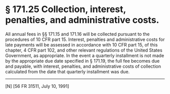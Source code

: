 # § 171.25   Collection, interest, penalties, and administrative costs.

All annual fees in §§ 171.15 and 171.16 will be collected pursuant to the procedures of 10 CFR part 15. Interest, penalties and administrative costs for late payments will be assessed in accordance with 10 CFR part 15, of this chapter, 4 CFR part 102, and other relevant regulations of the United States Government, as appropriate. In the event a quarterly installment is not made by the appropriate due date specified in § 171.19, the full fee becomes due and payable, with interest, penalties, and administrative costs of collection calculated from the date that quarterly installment was due.



---

[N] [56 FR 31511, July 10, 1991]




